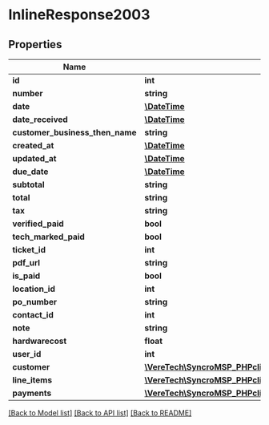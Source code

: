# InlineResponse2003

## Properties
Name | Type | Description | Notes
------------ | ------------- | ------------- | -------------
**id** | **int** |  | [optional] 
**number** | **string** |  | [optional] 
**date** | [**\DateTime**](\DateTime.md) |  | [optional] 
**date_received** | [**\DateTime**](\DateTime.md) |  | [optional] 
**customer_business_then_name** | **string** |  | [optional] 
**created_at** | [**\DateTime**](\DateTime.md) |  | [optional] 
**updated_at** | [**\DateTime**](\DateTime.md) |  | [optional] 
**due_date** | [**\DateTime**](\DateTime.md) |  | [optional] 
**subtotal** | **string** |  | [optional] 
**total** | **string** |  | [optional] 
**tax** | **string** |  | [optional] 
**verified_paid** | **bool** |  | [optional] 
**tech_marked_paid** | **bool** |  | [optional] 
**ticket_id** | **int** |  | [optional] 
**pdf_url** | **string** |  | [optional] 
**is_paid** | **bool** |  | [optional] 
**location_id** | **int** |  | [optional] 
**po_number** | **string** |  | [optional] 
**contact_id** | **int** |  | [optional] 
**note** | **string** |  | [optional] 
**hardwarecost** | **float** |  | [optional] 
**user_id** | **int** |  | [optional] 
**customer** | [**\VereTech\SyncroMSP_PHPclient\Client\Model\InlineResponse2003Customer**](InlineResponse2003Customer.md) |  | [optional] 
**line_items** | [**\VereTech\SyncroMSP_PHPclient\Client\Model\InlineResponse2003LineItems[]**](InlineResponse2003LineItems.md) |  | [optional] 
**payments** | [**\VereTech\SyncroMSP_PHPclient\Client\Model\PortalUsersCreateInvitationBody[]**](PortalUsersCreateInvitationBody.md) |  | [optional] 

[[Back to Model list]](../../README.md#documentation-for-models) [[Back to API list]](../../README.md#documentation-for-api-endpoints) [[Back to README]](../../README.md)

